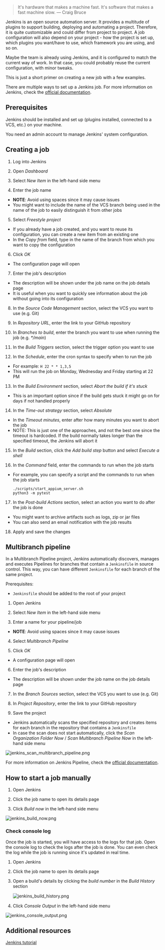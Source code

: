 > It's hardware that makes a machine fast.  It's software that makes a fast machine slow. — Craig Bruce

Jenkins is an open source automation server. It provides a multitude of plugins to support building, deploying and automating a project.
Therefore, it is quite customizable and could differ from project to project.
A job configuration will also depend on your project - how the project is set up, which plugins you want/have to use, which framework you are using, and so on.

Maybe the team is already using Jenkins, and it is configured to match the current way of work. In that case, you could probably reuse the current configuration, with minor tweaks.

This is just a short primer on creating a new job with a few examples.

There are multiple ways to set up a Jenkins job.
For more information on Jenkins, check the [official documentation](https://www.jenkins.io/doc/book/getting-started/).

## Prerequisites

Jenkins should be installed and set up (plugins installed, connected to a VCS, etc.) on your machine.

You need an admin account to manage Jenkins' system configuration.


## Creating a job

1. Log into Jenkins

2. Open _Dashboard_

3. Select _New Item_ in the left-hand side menu

4. Enter the job name
 - **NOTE**: Avoid using spaces since it may cause issues
 - You might want to include the name of the VCS branch being used in the name of the job to easily distinguish it from other jobs

5. Select _Freestyle project_
 - If you already have a job created, and you want to reuse its configuration, you can create a new item from an existing one
 - In the _Copy from_ field, type in the name of the branch from which you want to copy the configuration

6. Click _OK_
 - The configuration page will open

7. Enter the job's description
 - The description will be shown under the job name on the job details page
 - It is useful when you want to quickly see information about the job without going into its configuration

8. In the _Source Code Management_ section, select the VCS you want to use (e.g. Git)

9. In _Repository URL_, enter the link to your GitHub repository 

10. In _Branches to build_, enter the branch you want to use when running the job (e.g. _*/main_)

11. In the _Build Triggers_ section, select the trigger option you want to use

12. In the _Schedule_, enter the cron syntax to specify when to run the job
 - For example: `H 22 * * 1,3,5`
 - This will run the job on Monday, Wednesday and Friday starting at 22 PM 

13. In the _Build Environment_ section, select _Abort the build if it's stuck_
 - This is an important option since if the build gets stuck it might go on for days if not handled properly

14. In the _Time-out strategy_ section, select _Absolute_
 - In the _Timeout minutes_, enter after how many minutes you want to abort the job
 - NOTE: This is just one of the approaches, and not the best one since the timeout is hardcoded. If the build normally takes longer than the specified timeout, the Jenkins will abort it

15. In the _Build_ section, click the _Add build step_ button and select _Execute a shell_

16. In the _Command_ field, enter the commands to run when the job starts
 - For example, you can specify a script and the commands to run when the job starts

    ```
    ./scripts/start_appium_server.sh
    python3 -m pytest
    ```

17. In the _Post-build Actions_ section, select an action you want to do after the job is done
 - You might want to archive artifacts such as logs, zip or jar files
 - You can also send an email notification with the job results

18. Apply and save the changes


## Multibranch pipeline

In a Multibranch Pipeline project, Jenkins automatically discovers, manages and executes Pipelines for branches that contain a `Jenkinsfile` in source control.
This way, you can have different `Jenkinsfile` for each branch of the same project.

Prerequisites:

- `Jenkinsfile` should be added to the root of your project

1. Open Jenkins

2. Select _New Item_ in the left-hand side menu

3. Enter a name for your pipeline/job
 - **NOTE**: Avoid using spaces since it may cause issues

4. Select _Multibranch Pipeline_ 

5. Click _OK_
 - A configuration page will open

6. Enter the job's description
 - The description will be shown under the job name on the job details page

7. In the _Branch Sources_ section, select the VCS you want to use (e.g. Git)

8. In _Project Repository_, enter the link to your GitHub repository 

9. Save the project
 - Jenkins automatically scans the specified repository and creates items for each branch in the repository that contains a `Jenkinsfile`
 - In case the scan does not start automatically, click the _Scan Organization Folder Now_ / _Scan Multibranch Pipeline Now_ in the left-hand side menu

![jenkins_scan_multibranch_pipeline.png](/img/jenkins_scan_multibranch_pipeline.png)

For more information on Jenkins Pipeline, check the [official documentation](https://www.jenkins.io/doc/book/pipeline/).


## How to start a job manually

1. Open Jenkins

2. Click the job name to open its details page

3. Click _Build now_ in the left-hand side menu

![jenkins_build_now.png](/img/jenkins_build_now.png)

### Check console log

Once the job is started, you will have access to the logs for that job. Open the console log to check the logs after the job is done. 
You can even check the log while the job is running since it's updated in real time.

1. Open Jenkins

2. Click the job name to open its details page

3. Open a build's details by clicking the _build number_ in the _Build History_ section
<span style="display:block; margin-top:15px; margin-bottom:15px; margin-left:auto; margin-right:auto; width:100%;">![jenkins_build_history.png](/img/jenkins_build_history.png)</span>
4. Click _Console Output_ in the left-hand side menu

![jenkins_console_output.png](/img/jenkins_console_output.png)


## Additional resources

[Jenkins tutorial](https://www.youtube.com/watch?v=89yWXXIOisk&list=PLhW3qG5bs-L_ZCOA4zNPSoGbnVQ-rp_dG&ab_channel=AutomationStepbyStep)
